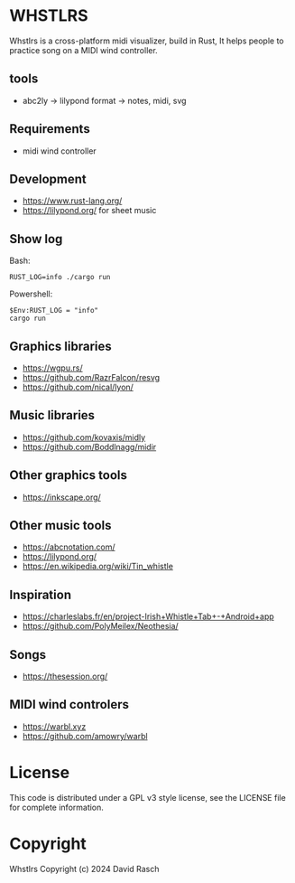 # WHSTLRS

Whstlrs is a cross-platform midi visualizer, build in Rust,
It helps people to practice song on a MIDI wind controller.

## tools

* abc2ly -> lilypond format -> notes, midi, svg

## Requirements

* midi wind controller 

## Development

* https://www.rust-lang.org/
* https://lilypond.org/ for sheet music

## Show log

Bash:
```
RUST_LOG=info ./cargo run
```

Powershell:
```
$Env:RUST_LOG = "info"
cargo run
```


## Graphics libraries

* https://wgpu.rs/
* https://github.com/RazrFalcon/resvg
* https://github.com/nical/lyon/

## Music libraries

* https://github.com/kovaxis/midly
* https://github.com/Boddlnagg/midir

## Other graphics tools

* https://inkscape.org/

## Other music tools

* https://abcnotation.com/
* https://lilypond.org/
* https://en.wikipedia.org/wiki/Tin_whistle

## Inspiration

* https://charleslabs.fr/en/project-Irish+Whistle+Tab+-+Android+app
* https://github.com/PolyMeilex/Neothesia/

## Songs

* https://thesession.org/

## MIDI wind controlers

* https://warbl.xyz
* https://github.com/amowry/warbl

# License

This code is distributed under a GPL v3 style license, see the LICENSE file for complete information.

# Copyright

Whstlrs Copyright (c) 2024 David Rasch

